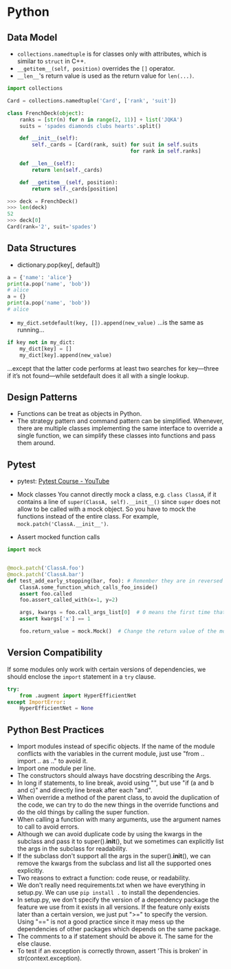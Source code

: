 # Python

## Data Model

* `collections.namedtuple` is for classes only with attributes, which is similar to `struct` in C++.
* `__getitem__(self, position)` overrides the `[]` operator.
* `__len__`'s return value is used as the return value for `len(...)`.

```py
import collections

Card = collections.namedtuple('Card', ['rank', 'suit'])

class FrenchDeck(object):
    ranks = [str(n) for n in range(2, 11)] + list('JQKA')
    suits = 'spades diamonds clubs hearts'.split()

    def __init__(self):
        self._cards = [Card(rank, suit) for suit in self.suits
                                        for rank in self.ranks]

    def __len__(self):
        return len(self._cards)

    def __getitem__(self, position):
        return self._cards[position]
```

```py
>>> deck = FrenchDeck()
>>> len(deck)
52
>>> deck[0]
Card(rank='2', suit='spades')
```

## Data Structures
* dictionary.pop(key[, default])
```py
a = {'name': 'alice'}
print(a.pop('name', 'bob'))
# alice
a = {}
print(a.pop('name', 'bob'))
# alice
```

* `my_dict.setdefault(key, []).append(new_value)`
…is the same as running…
``` python
if key not in my_dict:
	my_dict[key] = []
	my_dict[key].append(new_value)
```

…except that the latter code performs at least two searches for key—three if it’s not found—while setdefault does it all with a single lookup.

## Design Patterns
* Functions can be treat as objects in Python.
* The strategy pattern and command pattern can be simplified. Whenever, there are multiple classes implementing the same interface to override a single function, we can simplify these classes into functions and pass them around.

## Pytest
* pytest: [Pytest Course - YouTube](https://www.youtube.com/playlist?list=PLJsmaNFr5mNqSeuNepT3IaMrgzRMm9lQR)
* Mock classes
You cannot directly mock a class, e.g. `class ClassA`, if it contains a line of `super(ClassA, self).__init__()` since `super` does not allow to be called with a mock object. So you have to mock the functions instead of the entire class. For example, `mock.patch('ClassA.__init__')`.

* Assert mocked function calls

```py
import mock


@mock.patch('ClassA.foo')
@mock.patch('ClassA.bar')
def test_add_early_stopping(bar, foo): # Remember they are in reversed order in args.
	ClassA.some_function_which_calls_foo_inside()
    assert foo.called
	foo.assert_called_with(x=1, y=2)

	args, kwargs = foo.call_args_list[0]  # 0 means the first time that foo is called. 1 means the second time.
	assert kwargs['x'] == 1

    foo.return_value = mock.Mock()  # Change the return value of the mock object.
```

## Version Compatibility

If some modules only work with certain versions of dependencies,
we should enclose the `import` statement in a `try` clause.

```python
try:
    from .augment import HyperEfficientNet
except ImportError:
    HyperEfficientNet = None
```

## Python Best Practices
* Import modules instead of specific objects. If the name of the module conflicts with the variables in the current module, just use "from .. import .. as .." to avoid it.
* Import one module per line.
* The constructors should always have docstring describing the Args.
* In long if statements, to line break, avoid using "\", but use "if (a and b and c)" and directly line break after each "and".
* When override a method of the parent class, to avoid the duplication of the code, we can try to do the new things in the override functions and do the old things by calling the super function.
* When calling a function with many arguments, use the argument names to call to avoid errors.
* Although we can avoid duplicate code by using the kwargs in the subclass and pass it to super().__init__(), but we sometimes can explicitly list the args in the subclass for readability.
* If the subclass don't support all the args in the super().__init__(), we can remove the kwargs from the subclass and list all the supported ones explicitly.
* Two reasons to extract a function: code reuse, or readability.
* We don't really need requirements.txt when we have everything in setup.py. We can use  `pip install .`  to install the dependencies.
* In setup.py, we don't specify the version of a dependency package the feature we use from it exists in all versions. If the feature only exists later than a certain version, we just put ">=" to specify the version. Using "==" is not a good practice since it may mess up the dependencies of other packages which depends on the same package.
* The comments to a if statement should be above it. The same for the else clause.
* To test if an exception is correctly thrown, assert 'This is broken' in str(context.exception).
